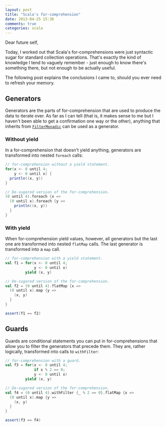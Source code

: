 ```yaml
---
layout: post
title: "Scala's for-comprehension"
date: 2013-04-25 15:36
comments: true
categories: scala
---
```

Dear future self,

Today, I worked out that Scala's for-comprehensions were just syntactic sugar for standard collection operations.
That's exactly the kind of knowledge I tend to vaguely remember - just enough to know there's something there, but not
enough to be actually useful.

The following post explains the conclusions I came to, should you ever need to refresh your memory.

<!-- more -->

## Generators
Generators are the parts of for-comprehension that are used to produce the data to iterate over. As far as I can tell
(that is, it makes sense to me but I haven't been able to get a confirmation one way or the other), anything that
inherits from [`FilterMonadic`](http://www.scala-lang.org/api/current/index.html#scala.collection.generic.FilterMonadic)
can be used as a generator.


### Without yield
In a for-comprehension that doesn't yield anything, generators are transformed into nested `foreach` calls:
```scala
// for-comprehension without a yield statement.
for(x <- 0 until 4;
    y <- 0 until x) {
  println((x, y))
}

// De-sugared version of the for-comprehension.
(0 until 4).foreach {x =>
  (0 until x).foreach {y =>
    println((x, y))
  }
}
```

### With yield
When for-comprehension yield values, however, all generators but the last one are transformed into nested `flatMap`
calls. The last generator is transformed into a `map` call.

```scala
// for-comprehension with a yield statement.
val f1 = for(x <- 0 until 4;
             y <- 0 until x)
         yield (x, y)

// De-sugared version of the for-comprehension.
val f2 = (0 until 4).flatMap {x =>
  (0 until x).map {y =>
    (x, y)
  }
}

assert(f1 == f2)
```

## Guards

Guards are conditional statements you can put in for-comprehensions that allow you to filter the generators that precede
them. They are, rather logically, transformed into calls to `withFilter`:

```scala
// for-comprehension with a guard.
val f3 = for(x <- 0 until 4;
             if x % 2 == 0;
             y <- 0 until x)
         yield (x, y)

// De-sugared version of the for-comprehension.
val f4 = (0 until 4).withFilter {_ % 2 == 0}.flatMap {x =>
  (0 until x).map {y =>
    (x, y)
  }
}

assert(f3 == f4)
```
